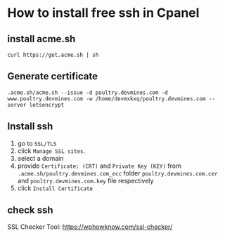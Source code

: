 # How to install free ssh in Cpanel
## install acme.sh
```curl https://get.acme.sh | sh```
## Generate certificate
```.acme.sh/acme.sh --issue -d poultry.devmines.com -d www.poultry.devmines.com -w /home/devmxkxq/poultry.devmines.com --server letsencrypt```
## Install ssh
  1. go to ```SSL/TLS```
  2. click  ```Manage SSL sites```.
  3. select a domain
  4. provide ```Certificate: (CRT)``` and ```Private Key (KEY)``` from ```.acme.sh/poultry.devmines.com_ecc``` folder ```poultry.devmines.com.cer``` and ```poultry.devmines.com.key``` file respectively
  5. click ```Install Certificate```
## check ssh
SSL Checker Tool: https://wphowknow.com/ssl-checker/
